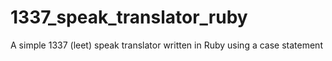 1337_speak_translator_ruby
==========================

A simple 1337 (leet) speak translator written in Ruby using a case statement
